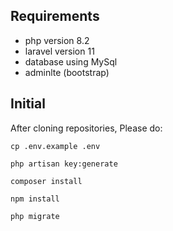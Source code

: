 ## Requirements
- php version 8.2
- laravel version 11
- database using MySql
- adminlte (bootstrap)

## Initial
After cloning repositories, Please do:
```
cp .env.example .env
```
```
php artisan key:generate
```
```
composer install
```
```
npm install
```
```
php migrate 
```